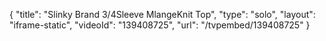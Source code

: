 {
    "title": "Slinky Brand 3\/4Sleeve MlangeKnit Top",
    "type": "solo",
    "layout": "iframe-static",
    "videoId": "139408725",
    "url": "\/tvpembed\/139408725"
}